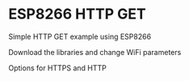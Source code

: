 # ESP8266 HTTP GET

Simple HTTP GET example using ESP8266

Download the libraries and change WiFi parameters

Options for HTTPS and HTTP